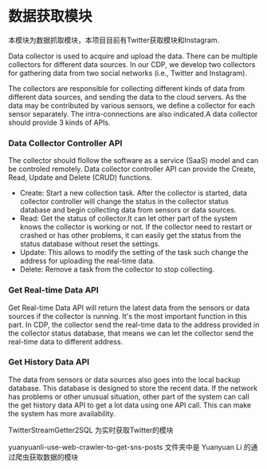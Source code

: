 # 数据获取模块

本模块为数据抓取模块，本项目目前有Twitter获取模块和Instagram. 

Data collector is used to acquire and upload the data. There can be multiple collectors for different data sources. In our CDP, we develop two collectors for gathering data from two social networks (i.e., Twitter and Instagram).

The collectors are responsible for collecting different kinds of data from different data sources, and sending the data to the cloud servers. As the data may be contributed by various sensors, we define a collector for each sensor separately. The intra-connections are also indicated.A data collector should provide 3 kinds of APIs.


### Data Collector Controller API
  The collector should flollow the software as a service (SaaS) model and can be controled remotely. Data collector controller API can provide the Create, Read, Update and Delete (CRUD) functions.
  
  - Create: Start a new collection task. After the collector is started, data collector controller will change the status in the collector status database and begin collecting data from sensors or data sources.
  - Read: Get the status of collector.It can let other part of the system knows the collector is working or not. If the collector need to restart or crashed or has other problems, it can easily get the status from the status database without reset the settings.
  - Update: This allows to modify the setting of the task such change the address for uploading the real-time data.
  - Delete: Remove a task from the collector to stop collecting.

### Get Real-time Data API
  Get Real-time Data API will return the latest data from the sensors or data sources if the collector is running. It's the most important function in this part. In CDP, the collector send the real-time data to the address provided in the collector status database, that means we can let the collector send the real-time data to different address.
### Get History Data API
  The data from sensors or data sources also goes into the local backup database. This database is designed to store the recent data. If the network has problems or other unusual situation, other part of the system can call the get history data API to get a lot data using one API call. This can make the system has more availability.

TwitterStreamGetter2SQL 为实时获取Twitter的模块

yuanyuanli-use-web-crawler-to-get-sns-posts 文件夹中是 Yuanyuan Li 的通过爬虫获取数据的模块

